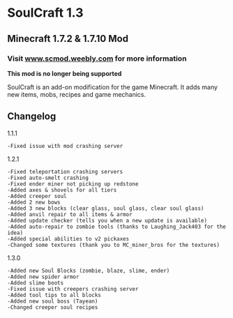 # SoulCraft 1.3
## Minecraft 1.7.2 & 1.7.10 Mod 
### Visit www.scmod.weebly.com for more information

**This mod is no longer being supported** 

SoulCraft is an add-on modification for the game Minecraft. It adds many new items, mobs, recipes and game mechanics. 

## Changelog 
1.1.1
```
-Fixed issue with mod crashing server
```
1.2.1
```
-Fixed teleportation crashing servers 
-Fixed auto-smelt crashing 
-Fixed ender miner not picking up redstone
-Added axes & shovels for all tiers 
-Added creeper soul
-Added 2 new bows 
-Added 3 new blocks (clear glass, soul glass, clear soul glass) 
-Added anvil repair to all items & armor
-Added update checker (tells you when a new update is available)
-Added auto-repair to zombie tools (thanks to Laughing_Jack403 for the idea)
-Added special abilities to v2 pickaxes
-Changed some textures (thank you to MC_miner_bros for the textures)
```
1.3.0
```
-Added new Soul Blocks (zombie, blaze, slime, ender) 
-Added new spider armor 
-Added slime boots
-Fixed issue with creepers crashing server
-Added tool tips to all blocks 
-Added new soul boss (Tayean)
-Changed creeper soul recipes 
```
